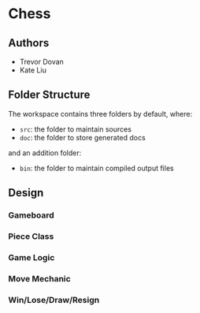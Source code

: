 # Chess

## **Authors**
- Trevor Dovan  
- Kate Liu    

## **Folder** Structure
The workspace contains three folders by default, where:
- `src`: the folder to maintain sources
- `doc`: the folder to store generated docs

and an addition folder:
- `bin`:  the folder to maintain compiled output files

## **Design**
### **Gameboard**

### **Piece Class**

### **Game Logic**

### **Move Mechanic**

### **Win/Lose/Draw/Resign**